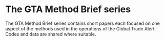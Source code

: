 # The GTA Method Brief series

The GTA Method Brief series contains short papers each focused on one aspect of the methods used in the operations of the Global Trade Alert. Codes and data are shared where suitable.
